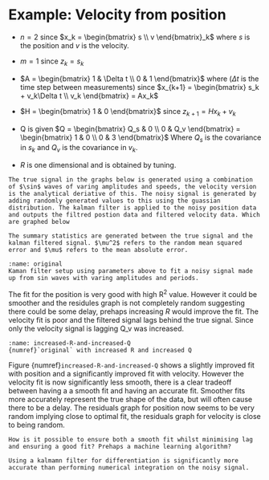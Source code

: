 # Example: Velocity from position
- $n = 2$ since $x_k = \begin{bmatrix}
s \\
v
\end{bmatrix}_k$ where $s$ is the position and $v$ is the velocity.
- $m = 1$ since $z_k = s_k$

- $A = 
\begin{bmatrix}
1 & \Delta t \\
0 & 1
\end{bmatrix}$ where ($\Delta t$ is the time step between measurements) since $x_{k+1} = \begin{bmatrix}
s_k + v_k\Delta t \\ v_k 
\end{bmatrix} = Ax_k$
- $H = \begin{bmatrix}
1 &
0
\end{bmatrix}$ since $z_{k+1} = Hx_k + v_k$
- Q is given $Q = \begin{bmatrix}
Q_s & 0 \\
0 & Q_v
\end{bmatrix} = \begin{bmatrix}
1 & 0 \\
0 & 3
\end{bmatrix}$ Where $Q_s$ is the covariance in $s_k$ and $Q_v$ is the covariance in $v_k$.
- $R$ is one dimensional and is obtained by tuning.
```{important}
The true signal in the graphs below is generated using a combination of $\sin$ waves of varing amplitudes and speeds, the velocity version is the analytical deriative of this. The noisy signal is generated by adding randomly generated values to this using the guassian distribution. The kalman filter is applied to the noisy position data and outputs the filtred postion data and filtered velocity data. Which are graphed below
```
```{Note}
The summary statistics are generated between the true signal and the kalman filtered signal. $\mu^2$ refers to the random mean squared error and $\mu$ refers to the mean absolute error.
```
```{figure} image-23.png
:name: original
Kaman filter setup using parameters above to fit a noisy signal made up from sin waves with varing amplitudes and periods.
```
The fit for the position is very good with high R$^2$ value. However it could be smoother and the residules graph is not completely random suggesting there could be some delay, prehaps increasing $R$ would improve the fit. The velocity fit is poor and the filtered signal lags behind the true signal. Since only the velocity signal is lagging Q_v was increased.

```{figure} image-24.png
:name: increased-R-and-increased-Q
{numref}`original` with increased R and increased Q
```

Figure {numref}`increased-R-and-increased-Q` shows a slightly improved fit with position and a significantly improved fit with velocity. However the velocity fit is now significantly less smooth, there is a clear tradeoff between having a a smooth fit and having an accurate fit. Smoother fits more accurately represent the true shape of the data, but will often cause there to be a delay. The residuals graph for position now seems to be very random implying close to optimal fit, the residuals graph for velocity is close to being random.

```{admonition} Question
How is it possible to ensure both a smooth fit whilst minimising lag and ensuring a good fit? Prehaps a machine learning algorithm?
```

```{note}
Using a kalmamn filter for differentiation is significantly more accurate than performing numerical integration on the noisy signal. 
```